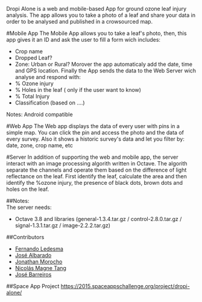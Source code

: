 Dropi Alone is a web and mobile-based App for ground ozone leaf injury analysis. The app allows you to take a photo of a leaf and share your data in order to be analysed and published in a crowsourced map.

#Mobile App
The Mobile App allows you to take a leaf's photo, then, this app gives it an ID and ask the user to fill a form wich includes:
 - Crop name
 - Dropped Leaf? 
- Zone: Urban or Rural? 
Morover the app automaticaly add the date, time and GPS location. Finally the App sends the data to the Web Server wich analyse and respond with:
 - % Ozone injury 
- % Holes in the leaf ( only if the user want to know) 
- % Total Injury 
- Classification (based on ....)

Notes: Android compatible

#Web App
The Web app displays the data of every user with pins in a simple map.  You can click the pin and access the photo and the data of every survey.  Also it shows a historic survey's data and let you filter by: date, zone, crop name, etc

#Server
In addition of supporting the web and mobile app, the server interact with an image processing algorith written in Octave.  The algorith separate the channels and operate them based on the difference of light reflectance on the leaf. First identify the leaf, calculate the area and then identify the %ozone injury, the presence of black dots, brown dots and holes on the leaf.
 
##Notes:  
The server needs:
- Octave 3.8 and libraries (general-1.3.4.tar.gz / control-2.8.0.tar.gz / signal-1.3.1.tar.gz / image-2.2.2.tar.gz)

##Contributors
- [Fernando Ledesma](https://github.com/f3r10)
- [José Albarado](https://github.com/josepepe91)
- [Jonathan Morocho](https://github.com/jmorocho)
- [Nicolás Magne Tang](https://github.com/nicomagnet)
- [José Barreiros](https://github.com/JoseBarreiros)

##Space App Project
https://2015.spaceappschallenge.org/project/dropi-alone/
